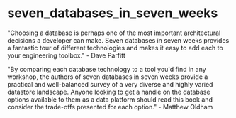 # seven_databases_in_seven_weeks

"Choosing a database is perhaps one of the most important architectural 
decisions a developer can make. Seven databases in seven weeks provides
a fantastic tour of different technologies and makes it easy to add each
to your engineering toolbox." - Dave Parfitt

"By comparing each database technology to a tool you'd find in any workshop,
the authors of seven databases in seven weeks provide a practical and 
well-balanced survey of a very diverse and highly varied datastore landscape.
Anyone looking to get a handle on the database options available to them
as a data platform should read this book and consider the trade-offs presented
for each option." - Matthew Oldham
